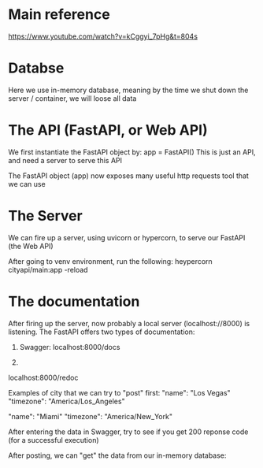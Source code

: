 # Main reference
https://www.youtube.com/watch?v=kCggyi_7pHg&t=804s

# Databse
Here we use in-memory database, meaning by the time we shut down the server / container, we will loose all data

# The API (FastAPI, or Web API)
We first instantiate the FastAPI object by: app = FastAPI()
This is just an API, and need a server to serve this API

The FastAPI object (app) now exposes many useful http requests tool that we can use

# The Server
We can fire up a server, using uvicorn or hypercorn, to serve our FastAPI (the Web API)

After going to venv environment, run the following:
heypercorn cityapi/main:app -reload

# The documentation
After firing up the server, now probably a local server (localhost://8000) is listening. The FastAPI offers two types of documentation:
1) Swagger:
localhost:8000/docs

2) 
localhost:8000/redoc

Examples of city that we can try to "post" first:
"name": "Los Vegas"
"timezone": "America/Los_Angeles"

"name": "Miami"
"timezone": "America/New_York"

After entering the data in Swagger, try to see if you get 200 reponse code (for a successful execution)

After posting, we can "get" the data from our in-memory database:




